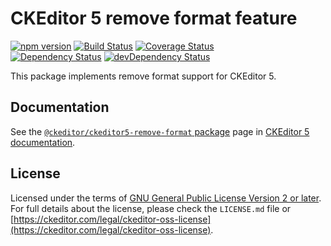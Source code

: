 CKEditor 5 remove format feature
===========================

[![npm version](https://badge.fury.io/js/%40ckeditor%2Fckeditor5-remove-format.svg)](https://www.npmjs.com/package/@ckeditor/ckeditor5-remove-format)
[![Build Status](https://travis-ci.org/ckeditor/ckeditor5-remove-format.svg?branch=master)](https://travis-ci.org/ckeditor/ckeditor5-remove-format)
[![Coverage Status](https://coveralls.io/repos/github/ckeditor/ckeditor5-remove-format/badge.svg?branch=master)](https://coveralls.io/github/ckeditor/ckeditor5-remove-format?branch=master)
<br>
[![Dependency Status](https://david-dm.org/ckeditor/ckeditor5-remove-format/status.svg)](https://david-dm.org/ckeditor/ckeditor5-remove-format)
[![devDependency Status](https://david-dm.org/ckeditor/ckeditor5-remove-format/dev-status.svg)](https://david-dm.org/ckeditor/ckeditor5-remove-format?type=dev)

This package implements remove format support for CKEditor 5.

## Documentation

See the [`@ckeditor/ckeditor5-remove-format` package](https://ckeditor.com/docs/ckeditor5/latest/api/remove-format.html) page in [CKEditor 5 documentation](https://ckeditor.com/docs/ckeditor5/latest/).

## License

Licensed under the terms of [GNU General Public License Version 2 or later](http://www.gnu.org/licenses/gpl.html). For full details about the license, please check the `LICENSE.md` file or [https://ckeditor.com/legal/ckeditor-oss-license](https://ckeditor.com/legal/ckeditor-oss-license).
